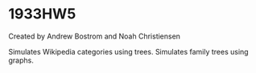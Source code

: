 # 1933HW5
Created by Andrew Bostrom and Noah Christiensen

Simulates Wikipedia categories using trees. Simulates family trees using graphs.

